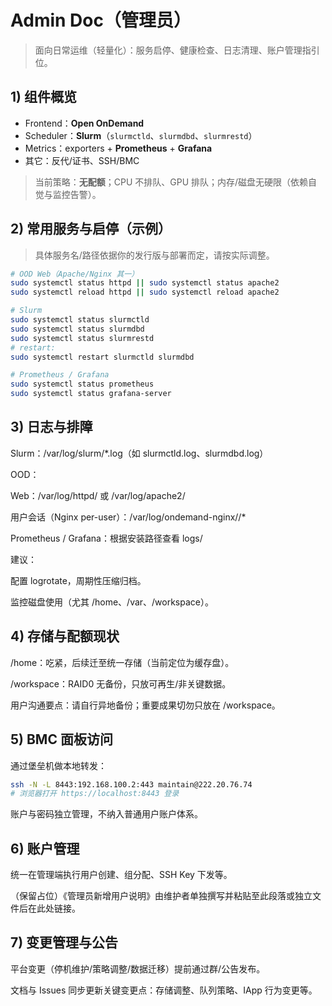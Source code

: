 # Admin Doc（管理员）

> 面向日常运维（轻量化）：服务启停、健康检查、日志清理、账户管理指引位。

## 1) 组件概览
- Frontend：**Open OnDemand**
- Scheduler：**Slurm**（`slurmctld`、`slurmdbd`、`slurmrestd`）
- Metrics：exporters + **Prometheus** + **Grafana**
- 其它：反代/证书、SSH/BMC

> 当前策略：**无配额**；CPU 不排队、GPU 排队；内存/磁盘无硬限（依赖自觉与监控告警）。

## 2) 常用服务与启停（示例）
> 具体服务名/路径依据你的发行版与部署而定，请按实际调整。

```bash
# OOD Web（Apache/Nginx 其一）
sudo systemctl status httpd || sudo systemctl status apache2
sudo systemctl reload httpd || sudo systemctl reload apache2

# Slurm
sudo systemctl status slurmctld
sudo systemctl status slurmdbd
sudo systemctl status slurmrestd
# restart:
sudo systemctl restart slurmctld slurmdbd

# Prometheus / Grafana
sudo systemctl status prometheus
sudo systemctl status grafana-server
```

## 3) 日志与排障

Slurm：/var/log/slurm/*.log（如 slurmctld.log、slurmdbd.log）

OOD：

Web：/var/log/httpd/ 或 /var/log/apache2/

用户会话（Nginx per-user）：/var/log/ondemand-nginx/<user>/*

Prometheus / Grafana：根据安装路径查看 logs/

建议：

配置 logrotate，周期性压缩归档。

监控磁盘使用（尤其 /home、/var、/workspace）。

## 4) 存储与配额现状

/home：吃紧，后续迁至统一存储（当前定位为缓存盘）。

/workspace：RAID0 无备份，只放可再生/非关键数据。

用户沟通要点：请自行异地备份；重要成果切勿只放在 /workspace。

## 5) BMC 面板访问

通过堡垒机做本地转发：
```bash
ssh -N -L 8443:192.168.100.2:443 maintain@222.20.76.74
# 浏览器打开 https://localhost:8443 登录
```
账户与密码独立管理，不纳入普通用户账户体系。

## 6) 账户管理

统一在管理端执行用户创建、组分配、SSH Key 下发等。

（保留占位）《管理员新增用户说明》由维护者单独撰写并粘贴至此段落或独立文件后在此处链接。

## 7) 变更管理与公告

平台变更（停机维护/策略调整/数据迁移）提前通过群/公告发布。

文档与 Issues 同步更新关键变更点：存储调整、队列策略、IApp 行为变更等。

